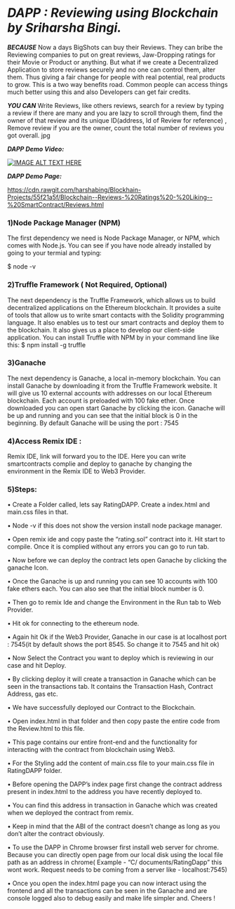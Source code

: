 # _**DAPP : Reviewing using Blockchain by Sriharsha Bingi.**_
**_BECAUSE_**  Now a days BigShots can buy their Reviews. They can bribe the Reviewing companies to put on great reviews, Jaw-Dropping ratings for their Movie or Product or anything. But what if we create a Decentralized Application to store reviews securely and no one can control them, alter them. Thus giving a fair change for people with real potential, real products to grow. This is a two way benefits road. Common people can access things much better using this and also Developers can get fair credits.

**_YOU CAN_** Write Reviews, like others reviews, search for a review by typing a review if there are many
and you are lazy to scroll through them, find the owner of that review and its unique ID(address, Id of Review for reference) , Remove review if you are the owner, count the total number of reviews you got overall.
jpg


_**DAPP Demo Video:**_


[![IMAGE ALT TEXT HERE](https://img.youtube.com/vi/0v6UQq8A5RM/0.jpg)](https://www.youtube.com/watch?v=0v6UQq8A5RM)


_**DAPP Demo Page:**_


  https://cdn.rawgit.com/harshabing/Blockhain-Projects/55f21a5f/Blockchain--Reviews-%20Ratings%20-%20Liking--%20SmartContract/Reviews.html


###  1)Node Package Manager (NPM)

The first dependency we need is Node Package Manager, or NPM, which comes
with Node.js. You can see if you have node already installed by going to your
termial and typing:

$ node -v

### 2)Truffle Framework ( Not Required, Optional)
The next dependency is the Truffle Framework, which allows us to build
decentralized applications on the Ethereum blockchain. It provides a suite of tools
that allow us to write smart contacts with the Solidity programming language. It
also enables us to test our smart contracts and deploy them to the blockchain. It
also gives us a place to develop our client-side application.
You can install Truffle with NPM by in your command line like this:
$ npm install -g truffle

### 3)Ganache

The next dependency is Ganache, a local in-memory blockchain. You can install Ganache by downloading it from the Truffle Framework website. It will give us 10 external accounts with addresses on our local Ethereum blockchain. Each account is preloaded with 100 fake ether. Once downloaded you can open start Ganache by clicking the icon. Ganache will be up and running and you can see that the initial block is 0 in the beginning. By default Ganache will be using the port : 7545

### 4)Access Remix IDE :

Remix IDE, link will forward you to the IDE. Here you can write smartcontracts
complie and deploy to ganache by changing the environment in the Remix IDE to Web3 Provider.

###   5)Steps:

• Create a Folder called, lets say RatingDAPP. Create a index.html and main.css files in that.

• Node -v if this does not show the version install node package manager.

• Open remix ide and copy paste the “rating.sol” contract into it. Hit start to
compile. Once it is complied without any errors you can go to run tab.

• Now before we can deploy the contract lets open Ganache by clicking the ganache Icon.

• Once the Ganache is up and running you can see 10 accounts with 100 fake ethers each. You can also see that the initial block number is 0.

• Then go to remix Ide and change the Environment in the Run tab to Web Provider.

• Hit ok for connecting to the ethereum node.

• Again hit Ok if the Web3 Provider, Ganache in our case is at localhost port : 7545(it by default shows the port 8545. So change it to 7545 and hit ok)

• Now Select the Contract you want to deploy which is reviewing in our case and hit Deploy.

• By clicking deploy it will create a transaction in Ganache which can be seen in the transactions tab. It contains the Transaction Hash, Contract Address, gas etc.

• We have successfully deployed our Contract to the Blockchain.

• Open index.html in that folder and then copy paste the entire code from the Review.html to this file.

• This page contains our entire front-end and the functionality for interacting with the contract from blockchain using Web3.

• For the Styling add the content of main.css file to your main.css file in RatingDAPP folder.

• Before opening the DAPP’s index page first change the contract address present in index.html to the address you have recently deployed to.

• You can find this address in transaction in Ganache which was created when we deployed the contract from remix.

• Keep in mind that the ABI of the contract doesn’t change as long as you don’t alter the contract obviously.

• To use the DAPP in Chrome browser first install web server for chrome. Because you can directly open page from our local disk using the local file path as an address in chrome( Example - “C/ documents/RatingDapp” this wont work. Request needs to be coming from a server like - localhost:7545)

• Once you open the index.html page you can now interact using the frontend and all the transactions can be seen in the Ganache and are console logged also to debug easily and make life simpler and.
Cheers !

